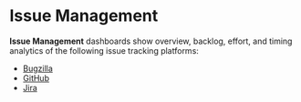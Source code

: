 # Issue Management

**Issue Management** dashboards show overview, backlog, effort, and timing analytics of the following issue tracking platforms:

* [Bugzilla](bugzilla.md)
* [GitHub](github.md)
* [Jira](jira.md)

